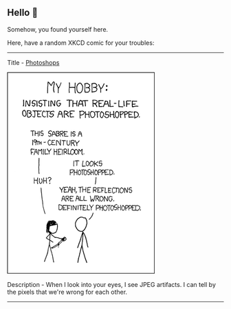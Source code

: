 ## Hello 👀

Somehow, you found yourself here.

Here, have a random XKCD comic for your troubles:

-----------------------------------

Title - [Photoshops](https://xkcd.com/331)

![Photoshops](./random_comic.png)

Description - When I look into your eyes, I see JPEG artifacts.  I can tell by the pixels that we're wrong for each other.

-----------------------------------